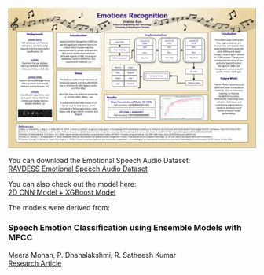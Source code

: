 ![Emotion Recognition](emotions_recognition.png)

You can download the Emotional Speech Audio Dataset:  
[RAVDESS Emotional Speech Audio Dataset](https://www.kaggle.com/datasets/uwrfkaggler/ravdess-emotional-speech-audio)

You can also check out the model here:  
[2D CNN Model + XGBoost Model](https://www.kaggle.com/datasets/uwrfkaggler/ravdess-emotional-speech-audio)

The models were derived from:  
### Speech Emotion Classification using Ensemble Models with MFCC  
Meera Mohan, P. Dhanalakshmi, R. Satheesh Kumar  
[Research Article](https://www.sciencedirect.com/science/article/pii/S1877050923001631)
